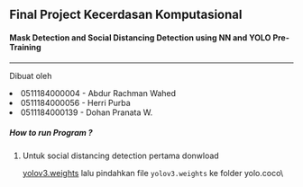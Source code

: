 ## Final Project Kecerdasan Komputasional

#### Mask Detection and Social Distancing Detection using NN and YOLO Pre-Training

---

Dibuat oleh

<li > 0511184000004 - Abdur Rachman Wahed
<li > 0511184000056 - Herri Purba
<li > 0511184000139 - Dohan Pranata W.

##### How to run Program ?

<ol>
<li> Untuk social distancing detection pertama donwload

[yolov3.weights](https://pjreddie.com/media/files/yolov3.weights "Pre - training Model") lalu pindahkan file `yolov3.weights` ke folder yolo.coco\
